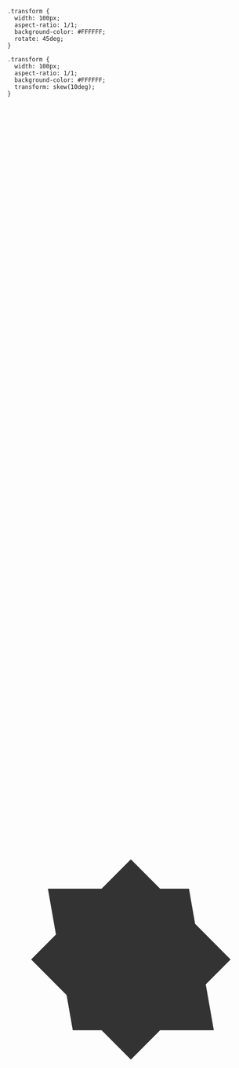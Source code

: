 <div class="examples-T">
<div class="example example-T-1">
  <div class="example__view">
    <div class="block"></div>
  </div>
  <pre class="example__code"><code class="language-css">.transform {
  width: 100px;
  aspect-ratio: 1/1;
  background-color: #FFFFFF;
  rotate: 45deg;
}</code></pre>
</div>
<div class="example example-T-2">
  <div class="example__view">
    <div class="block"></div>
  </div>
  <pre class="example__code"><code class="language-css">.transform {
  width: 100px;
  aspect-ratio: 1/1;
  background-color: #FFFFFF;
  transform: skew(10deg);
}</code></pre>
</div>
</div>

<style>
  .examples-T .example {
    grid-template-columns: 1fr 2fr;
  }
  .examples-T .block {
    position: absolute;
    top: 50%; left: 50%;
    translate: -50% -50%;
  }
  .example-T-1 .block {
    width: 30%; aspect-ratio: 1/1;
    background-color: light-dark(#333, #fff);
    rotate: 45deg;
  }
  .example-T-2 .block {
    width: 30%; aspect-ratio: 1/1;
    background-color: light-dark(#333, #fff);
    transform: skew(10deg);
  }
</style>